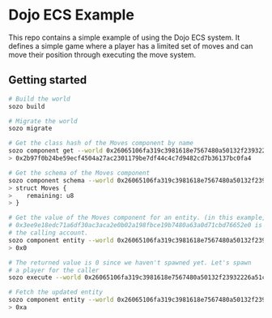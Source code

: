 # Dojo ECS Example

This repo contains a simple example of using the Dojo ECS system. It defines a simple game where a player has a limited set of moves and can move their position through executing the move system.

## Getting started

```sh
# Build the world
sozo build

# Migrate the world
sozo migrate

# Get the class hash of the Moves component by name
sozo component get --world 0x26065106fa319c3981618e7567480a50132f23932226a51c219ffb8e47daa84 Moves
> 0x2b97f0b24be59ecf4504a27ac2301179be7df44c4c7d9482cd7b36137bc0fa4

# Get the schema of the Moves component
sozo component schema --world 0x26065106fa319c3981618e7567480a50132f23932226a51c219ffb8e47daa84 Moves
> struct Moves {
>    remaining: u8
> }

# Get the value of the Moves component for an entity. (in this example,
# 0x3ee9e18edc71a6df30ac3aca2e0b02a198fbce19b7480a63a0d71cbd76652e0 is
# the calling account.
sozo component entity --world 0x26065106fa319c3981618e7567480a50132f23932226a51c219ffb8e47daa84 Moves 0x3ee9e18edc71a6df30ac3aca2e0b02a198fbce19b7480a63a0d71cbd76652e0
> 0x0

# The returned value is 0 since we haven't spawned yet. Let's spawn
# a player for the caller
sozo execute --world 0x26065106fa319c3981618e7567480a50132f23932226a51c219ffb8e47daa84 spawn

# Fetch the updated entity
sozo component entity --world 0x26065106fa319c3981618e7567480a50132f23932226a51c219ffb8e47daa84 Moves 0x3ee9e18edc71a6df30ac3aca2e0b02a198fbce19b7480a63a0d71cbd76652e0
> 0xa
```